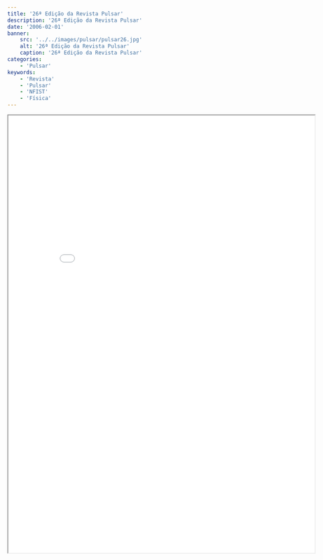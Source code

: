 ```yaml
---
title: '26ª Edição da Revista Pulsar'
description: '26ª Edição da Revista Pulsar'
date: '2006-02-01'
banner:
    src: '../../images/pulsar/pulsar26.jpg'
    alt: '26ª Edição da Revista Pulsar'
    caption: '26ª Edição da Revista Pulsar'
categories:
    - 'Pulsar'
keywords:
    - 'Revista'
    - 'Pulsar'
    - 'NFIST'
    - 'Física'
---
```


<iframe width="700" height="1000" src="../../pulsar/pulsar26.pdf"></iframe>
